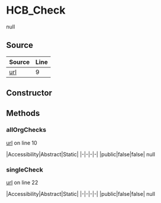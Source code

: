 # HCB_Check

null
## Source
|Source|Line|
|-|-|
|[url](https://github.com/devramsean0/hcb.js/blob/f14c541/src/api_endpoints/checks.ts#L9)|9|
## Constructor
## Methods
### allOrgChecks
[url](https://github.com/devramsean0/hcb.js/blob/f14c541/src/api_endpoints/checks.ts#L10) on line 10  

|Accessibility|Abstract|Static|
|-|-|-|-|
|public|false|false|
null

### singleCheck
[url](https://github.com/devramsean0/hcb.js/blob/f14c541/src/api_endpoints/checks.ts#L22) on line 22  

|Accessibility|Abstract|Static|
|-|-|-|-|
|public|false|false|
null
